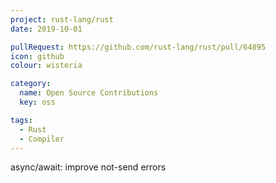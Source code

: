 ```yaml
---
project: rust-lang/rust
date: 2019-10-01

pullRequest: https://github.com/rust-lang/rust/pull/64895
icon: github
colour: wisteria

category:
  name: Open Source Contributions
  key: oss

tags:
  - Rust
  - Compiler
---
```

async/await: improve not-send errors
